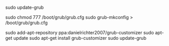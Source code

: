 sudo update-grub



sudo chmod 777 /boot/grub/grub.cfg
sudo grub-mkconfig > /boot/grub/grub.cfg

sudo add-apt-repository ppa:danielrichter2007/grub-customizer
sudo apt-get update
sudo apt-get install grub-customizer
sudo update-grub

